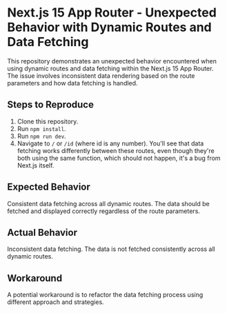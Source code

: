 # Next.js 15 App Router - Unexpected Behavior with Dynamic Routes and Data Fetching

This repository demonstrates an unexpected behavior encountered when using dynamic routes and data fetching within the Next.js 15 App Router.  The issue involves inconsistent data rendering based on the route parameters and how data fetching is handled.

## Steps to Reproduce

1. Clone this repository.
2. Run `npm install`.
3. Run `npm run dev`.
4. Navigate to `/` or `/id` (where id is any number). You'll see that data fetching works differently between these routes, even though they're both using the same function, which should not happen, it's a bug from Next.js itself.

## Expected Behavior

Consistent data fetching across all dynamic routes.  The data should be fetched and displayed correctly regardless of the route parameters.

## Actual Behavior

Inconsistent data fetching. The data is not fetched consistently across all dynamic routes.

## Workaround

A potential workaround is to refactor the data fetching process using different approach and strategies.